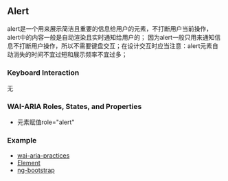## Alert
alert是一个用来展示简洁且重要的信息给用户的元素，不打断用户当前操作，alert中的内容一般是自动渲染且实时通知给用户的；
因为alert一般只用来通知信息不打断用户操作，所以不需要键盘交互；在设计交互时应当注意：alert元素自动消失的时间不宜过短和展示频率不宜过多；
### Keyboard Interaction
无
### WAI-ARIA Roles, States, and Properties
- 元素赋值role="alert"
### Example
- [wai-aria-practices](https://www.w3.org/TR/wai-aria-practices/examples/alert/index.html)
- [Element](http://element.eleme.io/#/zh-CN/component/alert)
- [ng-bootstrap](https://ng-bootstrap.github.io/#/components/alert/examples)